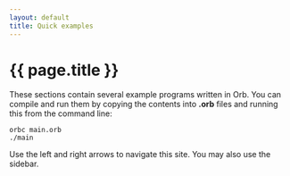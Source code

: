 ```yaml
---
layout: default
title: Quick examples
---
```

# {{ page.title }}

These sections contain several example programs written in Orb. You can compile and run them by copying the contents into **.orb** files and running this from the command line:

```
orbc main.orb
./main
```

Use the left and right arrows to navigate this site. You may also use the sidebar.